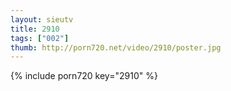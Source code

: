 ```yaml
--- 
layout: sieutv
title: 2910
tags: ["002"]
thumb: http://porn720.net/video/2910/poster.jpg
---
```

{% include porn720 key="2910" %} 
